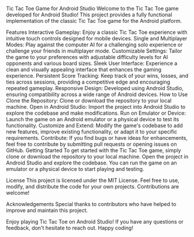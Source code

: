 
Tic Tac Toe Game for Android Studio
Welcome to the Tic Tac Toe game developed for Android Studio! This project provides a fully functional implementation of the classic Tic Tac Toe game for the Android platform.

Features
Interactive Gameplay: Enjoy a classic Tic Tac Toe experience with intuitive touch controls designed for mobile devices.
Single and Multiplayer Modes: Play against the computer AI for a challenging solo experience or challenge your friends in multiplayer mode.
Customizable Settings: Tailor the game to your preferences with adjustable difficulty levels for AI opponents and various board sizes.
Sleek User Interface: Experience a clean and visually appealing interface that enhances the gaming experience.
Persistent Score Tracking: Keep track of your wins, losses, and ties across sessions, providing a competitive edge and encouraging repeated gameplay.
Responsive Design: Developed using Android Studio, ensuring compatibility across a wide range of Android devices.
How to Use
Clone the Repository: Clone or download the repository to your local machine.
Open in Android Studio: Import the project into Android Studio to explore the codebase and make modifications.
Run on Emulator or Device: Launch the game on an Android emulator or a physical device to test its functionality.
Customize and Extend: Modify the game's codebase to add new features, improve existing functionality, or adapt it to your specific requirements.
Contribute: If you find bugs or have ideas for enhancements, feel free to contribute by submitting pull requests or opening issues on GitHub.
Getting Started
To get started with the Tic Tac Toe game, simply clone or download the repository to your local machine. Open the project in Android Studio and explore the codebase. You can run the game on an emulator or a physical device to start playing and testing.

License
This project is licensed under the MIT License. Feel free to use, modify, and distribute the code for your own projects. Contributions are welcome!

Acknowledgements
Special thanks to contributors who have helped to improve and maintain this project.

Enjoy playing Tic Tac Toe on Android Studio! If you have any questions or feedback, don't hesitate to reach out. Happy coding!
